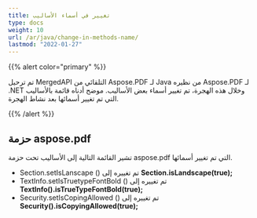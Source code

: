 ```yaml
---
title: تغيير في أسماء الأساليب
type: docs
weight: 10
url: /ar/java/change-in-methods-name/
lastmod: "2022-01-27"
---
```


{{% alert color="primary" %}}

تم ترحيل MergedAPI التلقائي من Aspose.PDF لـ Java من نظيره Aspose.PDF لـ .NET وخلال هذه الهجرة، تم تغيير أسماء بعض الأساليب. موضح أدناه قائمة بالأساليب التي تم تغيير أسمائها بعد نشاط الهجرة.

{{% /alert %}}

## حزمة aspose.pdf

تشير القائمة التالية إلى الأساليب تحت حزمة aspose.pdf التي تم تغيير أسمائها.

- Section.setIsLanscape () تم تغييره إلى **Section.isLandscape(true);**
- TextInfo.setIsTruetypeFontBold () تم تغييره إلى **TextInfo().isTrueTypeFontBold(true);**
- Security.setIsCopingAllowed () تم تغييره إلى **Security().isCopyingAllowed(true);**